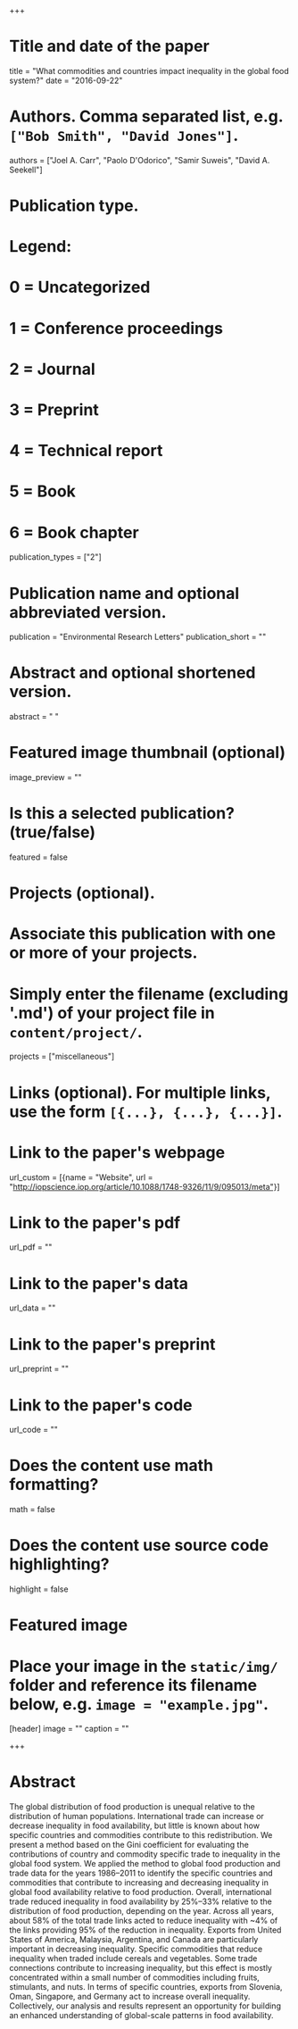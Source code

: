 +++
# Title and date of the paper
title = "What commodities and countries impact inequality in the global food system?"
date = "2016-09-22"

# Authors. Comma separated list, e.g. `["Bob Smith", "David Jones"]`.
authors = ["Joel A. Carr", "Paolo D'Odorico", "Samir Suweis", "David A. Seekell"]

# Publication type.
# Legend:
# 0 = Uncategorized
# 1 = Conference proceedings
# 2 = Journal
# 3 = Preprint
# 4 = Technical report
# 5 = Book
# 6 = Book chapter
publication_types = ["2"]

# Publication name and optional abbreviated version.
publication = "Environmental Research Letters"
publication_short = ""

# Abstract and optional shortened version.
abstract = " "
# Featured image thumbnail (optional)
image_preview = ""

# Is this a selected publication? (true/false)
featured = false

# Projects (optional).
#   Associate this publication with one or more of your projects.
#   Simply enter the filename (excluding '.md') of your project file in `content/project/`.
projects = ["miscellaneous"]

# Links (optional). For multiple links, use the form `[{...}, {...}, {...}]`.
# Link to the paper's webpage
url_custom = [{name = "Website", url = "http://iopscience.iop.org/article/10.1088/1748-9326/11/9/095013/meta"}]
# Link to the paper's pdf
url_pdf = ""
# Link to the paper's data
url_data = ""
# Link to the paper's preprint
url_preprint = ""
# Link to the paper's code
url_code = ""


# Does the content use math formatting?
math = false

# Does the content use source code highlighting?
highlight = false

# Featured image
# Place your image in the `static/img/` folder and reference its filename below, e.g. `image = "example.jpg"`.
[header]
image = ""
caption = ""

+++

# Abstract
The global distribution of food production is unequal relative to the distribution of human populations. International trade can increase or decrease inequality in food availability, but little is known about how specific countries and commodities contribute to this redistribution. We present a method based on the Gini coefficient for evaluating the contributions of country and commodity specific trade to inequality in the global food system. We applied the method to global food production and trade data for the years 1986–2011 to identify the specific countries and commodities that contribute to increasing and decreasing inequality in global food availability relative to food production. Overall, international trade reduced inequality in food availability by 25%–33% relative to the distribution of food production, depending on the year. Across all years, about 58% of the total trade links acted to reduce inequality with ~4% of the links providing 95% of the reduction in inequality. Exports from United States of America, Malaysia, Argentina, and Canada are particularly important in decreasing inequality. Specific commodities that reduce inequality when traded include cereals and vegetables. Some trade connections contribute to increasing inequality, but this effect is mostly concentrated within a small number of commodities including fruits, stimulants, and nuts. In terms of specific countries, exports from Slovenia, Oman, Singapore, and Germany act to increase overall inequality. Collectively, our analysis and results represent an opportunity for building an enhanced understanding of global-scale patterns in food availability.

